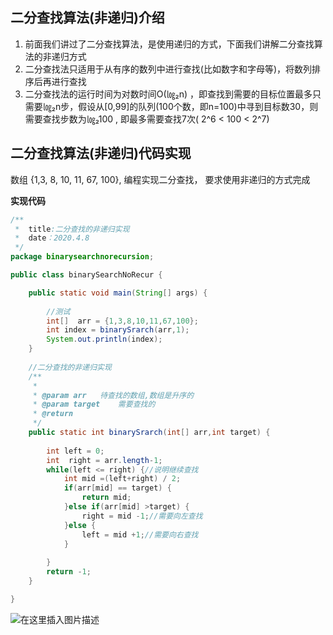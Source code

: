 ﻿## 二分查找算法(非递归)介绍

1. 前面我们讲过了二分查找算法，是使用递归的方式，下面我们讲解二分查找算法的非递归方式
2. 二分查找法只适用于从有序的数列中进行查找(比如数字和字母等)，将数列排序后再进行查找
3. 二分查找法的运行时间为对数时间O(㏒₂n) ，即查找到需要的目标位置最多只需要㏒₂n步，假设从[0,99]的队列(100个数，即n=100)中寻到目标数30，则需要查找步数为㏒₂100 , 即最多需要查找7次( 2^6 < 100 < 2^7)

## 二分查找算法(非递归)代码实现
数组 {1,3, 8, 10, 11, 67, 100}, 编程实现二分查找， 要求使用非递归的方式完成

**实现代码**

```java
/**
 * 	title:二分查找的非递归实现
 * 	date：2020.4.8
 */
package binarysearchnorecursion;

public class binarySearchNoRecur {

	public static void main(String[] args) {
		
		//测试
		int[]  arr = {1,3,8,10,11,67,100};
		int index = binarySrarch(arr,1);
		System.out.println(index);
	}
	
	//二分查找的非递归实现
	/**
	 * 
	 * @param arr	待查找的数组,数组是升序的
	 * @param target	需要查找的
	 * @return
	 */
	public static int binarySrarch(int[] arr,int target) {
		
		int left = 0;
		int  right = arr.length-1;
		while(left <= right) {//说明继续查找
			int mid =(left+right) / 2;
			if(arr[mid] == target) {
				return mid;
			}else if(arr[mid] >target) {
				right = mid -1;//需要向左查找
			}else {
				left = mid +1;//需要向右查找
			}
			
		}
		return -1;
	}

}

```

![在这里插入图片描述](https://img-blog.csdnimg.cn/20200408143731947.png?x-oss-process=image/watermark,type_ZmFuZ3poZW5naGVpdGk,shadow_10,text_aHR0cHM6Ly9ibG9nLmNzZG4ubmV0L216Y19sb3Zl,size_16,color_FFFFFF,t_70#pic_center)
